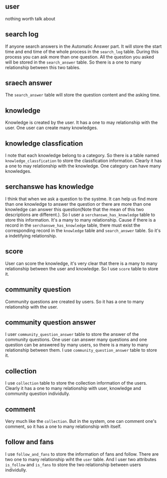 ## user
nothing worth talk about

## search log

If anyone search answers in the Automatic Answer part. It will store the start time and end time of the whole process in the `search_log` table. During this process you can ask more than one question. All the question you asked will be stored in the `search_answer` table. So there is a one to many relationship between this two tables.

## sraech answer 

The `search_answer` table will store the question content and the asking time.

## knowledge

Knowledge is created by the user. It has a one to may relationship with the user. One user can create many knowledges.

## knowledge classfication

I note that each knowledge belong to a category. So there is a table named `knowledge_classfication` to store the classfication information. Clearly it has a one to may relationship with the knowledge. One category can have many knowledges.

## serchanswe has knowledge

I think that when we ask a question to the systme. It can help us find more than one knowledge to answer the question or there are more than one knowledge can answer this question(Note that the mean of this two descriptions are different.). So I user a `serchanswe_has_knowledge` table to store this information. It's a many to many relationship. Cause if there is a record in the `serchanswe_has_knowledge` table, there must exist the corresponding record in the `knowledge` table and `search_answer` table. So it's a indetifying relationship.

## score

User can score the knowledge, it's very clear that there is a many to many relationship between the user and knowledge. So I use `score` table to store it.

## community question

Community questions are created by users. So it has a one to many relationship with the user.

## community question answer

I user `community_question_answer` table to store the answer of the community questions. One user can answer many questions and one question can be answered by many users, so there is a many to many relationship between them. I use `community_question_answer` table to store it.

## collection

I use `collection` table to store the collection information of the users. Clearly it has a one to many relationship with user, knowledge and community question individully.

## comment

Very much like the `collection`. But in the system, one can comment one's comment, so it has a one to many relationship with itself.

## follow and fans

I use `follow_and_fans` to store the information of fans and follow. There are two one to many relationship wiht the `user` table. And I user two attributes `is_follow` and `is_fans` to store the two relationship between users individully.